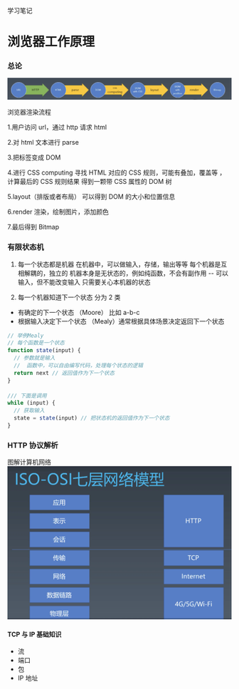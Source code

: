 学习笔记

# 浏览器工作原理

### 总论

![](./browswer1.png)

浏览器渲染流程

1.用户访问 url，通过 http 请求 html

2.对 html 文本进行 parse

3.把标签变成 DOM

4.进行 CSS computing
寻找 HTML 对应的 CSS 规则，可能有叠加，覆盖等 ，计算最后的 CSS 规则结果
得到一颗带 CSS 属性的 DOM 树

5.layout（排版或者布局）
可以得到 DOM 的大小和位置信息

6.render
渲染，绘制图片，添加颜色

7.最后得到 Bitmap

### 有限状态机

1. 每一个状态都是机器
   在机器中，可以做输入，存储，输出等等
   每个机器是互相解耦的，独立的
   机器本身是无状态的，例如纯函数，不会有副作用 -- 可以输入，但不能改变输入
   只需要关心本机器的状态

2. 每一个机器知道下一个状态
   分为 2 类

- 有确定的下一个状态 （Moore） 比如 a-b-c
- 根据输入决定下一个状态 （Mealy）通常根据具体场景决定返回下一个状态

```js
// 举例Mealy
// 每个函数是一个状态
function state(input) {
  // 参数就是输入
  //  函数中，可以自由编写代码，处理每个状态的逻辑
  return next // 返回值作为下一个状态
}

/// 下面是调用
while (input) {
  // 获取输入
  state = state(input) // 把状态机的返回值作为下一个状态
}
```

### HTTP 协议解析

图解计算机网络
![](./ISO_OSI.png)

#### TCP 与 IP 基础知识

- 流
- 端口
- 包
- IP 地址
